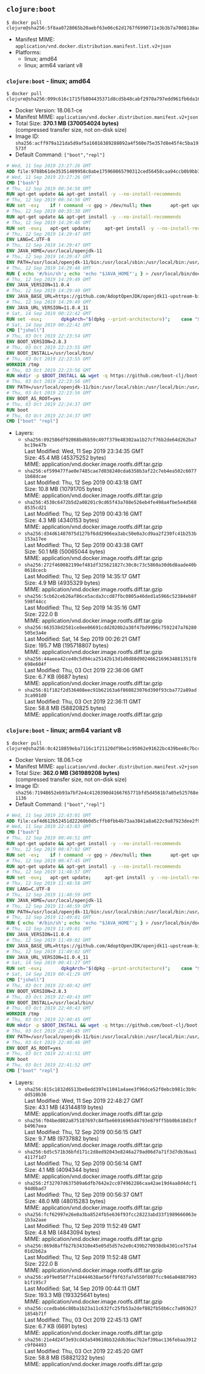 ## `clojure:boot`

```console
$ docker pull clojure@sha256:5f8aa0728065b20aebf63e06c62d1767f6990711e3b3b7a7008138ac2e1abcc2
```

-	Manifest MIME: `application/vnd.docker.distribution.manifest.list.v2+json`
-	Platforms:
	-	linux; amd64
	-	linux; arm64 variant v8

### `clojure:boot` - linux; amd64

```console
$ docker pull clojure@sha256:099c616c1715fb804435371d8cd5b48cabf2970a797edd961fb6da16cc054bb1
```

-	Docker Version: 18.06.1-ce
-	Manifest MIME: `application/vnd.docker.distribution.manifest.v2+json`
-	Total Size: **370.1 MB (370054024 bytes)**  
	(compressed transfer size, not on-disk size)
-	Image ID: `sha256:acff979a121da5d9af5a16016389288092a4f560e75e357d8e45f4c5ba19573f`
-	Default Command: `["boot","repl"]`

```dockerfile
# Wed, 11 Sep 2019 23:27:26 GMT
ADD file:9788b61de35351489958c8abe175960865790312ced56458caa94ccb0b9bb757 in / 
# Wed, 11 Sep 2019 23:27:26 GMT
CMD ["bash"]
# Thu, 12 Sep 2019 00:34:50 GMT
RUN apt-get update && apt-get install -y --no-install-recommends 		ca-certificates 		curl 		netbase 		wget 	&& rm -rf /var/lib/apt/lists/*
# Thu, 12 Sep 2019 00:34:56 GMT
RUN set -ex; 	if ! command -v gpg > /dev/null; then 		apt-get update; 		apt-get install -y --no-install-recommends 			gnupg 			dirmngr 		; 		rm -rf /var/lib/apt/lists/*; 	fi
# Thu, 12 Sep 2019 00:35:30 GMT
RUN apt-get update && apt-get install -y --no-install-recommends 		bzr 		git 		mercurial 		openssh-client 		subversion 				procps 	&& rm -rf /var/lib/apt/lists/*
# Thu, 12 Sep 2019 14:29:46 GMT
RUN set -eux; 	apt-get update; 	apt-get install -y --no-install-recommends 		bzip2 		unzip 		xz-utils 				ca-certificates p11-kit 				fontconfig libfreetype6 	; 	rm -rf /var/lib/apt/lists/*
# Thu, 12 Sep 2019 14:29:47 GMT
ENV LANG=C.UTF-8
# Thu, 12 Sep 2019 14:29:47 GMT
ENV JAVA_HOME=/usr/local/openjdk-11
# Thu, 12 Sep 2019 14:29:47 GMT
ENV PATH=/usr/local/openjdk-11/bin:/usr/local/sbin:/usr/local/bin:/usr/sbin:/usr/bin:/sbin:/bin
# Thu, 12 Sep 2019 14:29:48 GMT
RUN { echo '#/bin/sh'; echo 'echo "$JAVA_HOME"'; } > /usr/local/bin/docker-java-home && chmod +x /usr/local/bin/docker-java-home && [ "$JAVA_HOME" = "$(docker-java-home)" ]
# Thu, 12 Sep 2019 14:29:49 GMT
ENV JAVA_VERSION=11.0.4
# Thu, 12 Sep 2019 14:29:49 GMT
ENV JAVA_BASE_URL=https://github.com/AdoptOpenJDK/openjdk11-upstream-binaries/releases/download/jdk-11.0.4%2B11/OpenJDK11U-jdk_
# Thu, 12 Sep 2019 14:29:49 GMT
ENV JAVA_URL_VERSION=11.0.4_11
# Sat, 14 Sep 2019 00:22:42 GMT
RUN set -eux; 		dpkgArch="$(dpkg --print-architecture)"; 	case "$dpkgArch" in 		amd64) upstreamArch='x64' ;; 		arm64) upstreamArch='aarch64' ;; 		*) echo >&2 "error: unsupported architecture: $dpkgArch" ;; 	esac; 		wget -O openjdk.tgz.asc "${JAVA_BASE_URL}${upstreamArch}_linux_${JAVA_URL_VERSION}.tar.gz.sign"; 	wget -O openjdk.tgz "${JAVA_BASE_URL}${upstreamArch}_linux_${JAVA_URL_VERSION}.tar.gz" --progress=dot:giga; 		export GNUPGHOME="$(mktemp -d)"; 	gpg --batch --keyserver ha.pool.sks-keyservers.net --keyserver-options no-self-sigs-only --recv-keys CA5F11C6CE22644D42C6AC4492EF8D39DC13168F; 	gpg --batch --keyserver ha.pool.sks-keyservers.net --recv-keys EAC843EBD3EFDB98CC772FADA5CD6035332FA671; 	gpg --batch --list-sigs --keyid-format 0xLONG CA5F11C6CE22644D42C6AC4492EF8D39DC13168F 		| tee /dev/stderr 		| grep '0xA5CD6035332FA671' 		| grep 'Andrew Haley'; 	gpg --batch --verify openjdk.tgz.asc openjdk.tgz; 	gpgconf --kill all; 	rm -rf "$GNUPGHOME"; 		mkdir -p "$JAVA_HOME"; 	tar --extract 		--file openjdk.tgz 		--directory "$JAVA_HOME" 		--strip-components 1 		--no-same-owner 	; 	rm openjdk.tgz*; 			{ 		echo '#!/usr/bin/env bash'; 		echo 'set -Eeuo pipefail'; 		echo 'if ! [ -d "$JAVA_HOME" ]; then echo >&2 "error: missing JAVA_HOME environment variable"; exit 1; fi'; 		echo 'cacertsFile=; for f in "$JAVA_HOME/lib/security/cacerts" "$JAVA_HOME/jre/lib/security/cacerts"; do if [ -e "$f" ]; then cacertsFile="$f"; break; fi; done'; 		echo 'if [ -z "$cacertsFile" ] || ! [ -f "$cacertsFile" ]; then echo >&2 "error: failed to find cacerts file in $JAVA_HOME"; exit 1; fi'; 		echo 'trust extract --overwrite --format=java-cacerts --filter=ca-anchors --purpose=server-auth "$cacertsFile"'; 	} > /etc/ca-certificates/update.d/docker-openjdk; 	chmod +x /etc/ca-certificates/update.d/docker-openjdk; 	/etc/ca-certificates/update.d/docker-openjdk; 		find "$JAVA_HOME/lib" -name '*.so' -exec dirname '{}' ';' | sort -u > /etc/ld.so.conf.d/docker-openjdk.conf; 	ldconfig; 		javac --version; 	java --version
# Sat, 14 Sep 2019 00:22:42 GMT
CMD ["jshell"]
# Thu, 03 Oct 2019 22:23:54 GMT
ENV BOOT_VERSION=2.8.3
# Thu, 03 Oct 2019 22:23:55 GMT
ENV BOOT_INSTALL=/usr/local/bin/
# Thu, 03 Oct 2019 22:23:55 GMT
WORKDIR /tmp
# Thu, 03 Oct 2019 22:23:56 GMT
RUN mkdir -p $BOOT_INSTALL && wget -q https://github.com/boot-clj/boot-bin/releases/download/latest/boot.sh && echo "Comparing installer checksum..." && echo "f717ef381f2863a4cad47bf0dcc61e923b3d2afb *boot.sh" | sha1sum -c - && mv boot.sh $BOOT_INSTALL/boot && chmod 0755 $BOOT_INSTALL/boot
# Thu, 03 Oct 2019 22:23:56 GMT
ENV PATH=/usr/local/openjdk-11/bin:/usr/local/sbin:/usr/local/bin:/usr/sbin:/usr/bin:/sbin:/bin:/usr/local/bin/
# Thu, 03 Oct 2019 22:23:56 GMT
ENV BOOT_AS_ROOT=yes
# Thu, 03 Oct 2019 22:24:37 GMT
RUN boot
# Thu, 03 Oct 2019 22:24:37 GMT
CMD ["boot" "repl"]
```

-	Layers:
	-	`sha256:092586df92068bd6b59c497f379e48302aa1b27cf76b2de64d262ba7bc19e47b`  
		Last Modified: Wed, 11 Sep 2019 23:34:35 GMT  
		Size: 45.4 MB (45375252 bytes)  
		MIME: application/vnd.docker.image.rootfs.diff.tar.gzip
	-	`sha256:ef599477fae0e7485cae7d038240cda6358b3af22c7eb4ea502c60771b68dcae`  
		Last Modified: Thu, 12 Sep 2019 00:43:18 GMT  
		Size: 10.8 MB (10791705 bytes)  
		MIME: application/vnd.docker.image.rootfs.diff.tar.gzip
	-	`sha256:4530c6472b5d2a08201c9cd65f43a788e526eb4fe498a4fbe5e4d5688535cd21`  
		Last Modified: Thu, 12 Sep 2019 00:43:16 GMT  
		Size: 4.3 MB (4340153 bytes)  
		MIME: application/vnd.docker.image.rootfs.diff.tar.gzip
	-	`sha256:d34d61487075d127bf6dd2906ea3abc50e0a3cd9aa2f230fc41b253b153a17ee`  
		Last Modified: Thu, 12 Sep 2019 00:43:38 GMT  
		Size: 50.1 MB (50065044 bytes)  
		MIME: application/vnd.docker.image.rootfs.diff.tar.gzip
	-	`sha256:272f460082199ef481df325621827c30c8c73c5860a30d6d8aade40b0618cecb`  
		Last Modified: Thu, 12 Sep 2019 14:35:17 GMT  
		Size: 4.9 MB (4935329 bytes)  
		MIME: application/vnd.docker.image.rootfs.diff.tar.gzip
	-	`sha256:5cb62ceb26af86ce5acda3ccd87fbc0805a46ded1a5966c52384eb8f598f44cc`  
		Last Modified: Thu, 12 Sep 2019 14:35:16 GMT  
		Size: 222.0 B  
		MIME: application/vnd.docker.image.rootfs.diff.tar.gzip
	-	`sha256:663538d2581ce8ee06691cdd2020b2a38f47bd9996c7592247a76280505e3a4e`  
		Last Modified: Sat, 14 Sep 2019 00:26:21 GMT  
		Size: 195.7 MB (195718807 bytes)  
		MIME: application/vnd.docker.image.rootfs.diff.tar.gzip
	-	`sha256:44aeea42ce40c5d94ca25142b13d1d0d88d9024662169634881351f8698e604f`  
		Last Modified: Thu, 03 Oct 2019 22:36:06 GMT  
		Size: 6.7 KB (6687 bytes)  
		MIME: application/vnd.docker.image.rootfs.diff.tar.gzip
	-	`sha256:81f182f2d536408eec91b62163a6f860823076d390f93cba772a89ad3ca901d0`  
		Last Modified: Thu, 03 Oct 2019 22:36:11 GMT  
		Size: 58.8 MB (58820825 bytes)  
		MIME: application/vnd.docker.image.rootfs.diff.tar.gzip

### `clojure:boot` - linux; arm64 variant v8

```console
$ docker pull clojure@sha256:0c4218859eba7116c1f21120df9be1c95062e91622bc439bee8c7bcc644b893b
```

-	Docker Version: 18.06.1-ce
-	Manifest MIME: `application/vnd.docker.distribution.manifest.v2+json`
-	Total Size: **362.0 MB (361989208 bytes)**  
	(compressed transfer size, not on-disk size)
-	Image ID: `sha256:71948652eb93a7bf2e4c4120390d4166765771bfd5d4561b7a05e525768e1136`
-	Default Command: `["boot","repl"]`

```dockerfile
# Wed, 11 Sep 2019 22:43:01 GMT
ADD file:caf4d612b52451d22260b0d5cffb0fbb4b73aa3841a8a622c9a87923dee2f910 in / 
# Wed, 11 Sep 2019 22:43:03 GMT
CMD ["bash"]
# Thu, 12 Sep 2019 00:46:51 GMT
RUN apt-get update && apt-get install -y --no-install-recommends 		ca-certificates 		curl 		netbase 		wget 	&& rm -rf /var/lib/apt/lists/*
# Thu, 12 Sep 2019 00:47:02 GMT
RUN set -ex; 	if ! command -v gpg > /dev/null; then 		apt-get update; 		apt-get install -y --no-install-recommends 			gnupg 			dirmngr 		; 		rm -rf /var/lib/apt/lists/*; 	fi
# Thu, 12 Sep 2019 00:47:45 GMT
RUN apt-get update && apt-get install -y --no-install-recommends 		bzr 		git 		mercurial 		openssh-client 		subversion 				procps 	&& rm -rf /var/lib/apt/lists/*
# Thu, 12 Sep 2019 11:48:57 GMT
RUN set -eux; 	apt-get update; 	apt-get install -y --no-install-recommends 		bzip2 		unzip 		xz-utils 				ca-certificates p11-kit 				fontconfig libfreetype6 	; 	rm -rf /var/lib/apt/lists/*
# Thu, 12 Sep 2019 11:48:58 GMT
ENV LANG=C.UTF-8
# Thu, 12 Sep 2019 11:48:59 GMT
ENV JAVA_HOME=/usr/local/openjdk-11
# Thu, 12 Sep 2019 11:48:59 GMT
ENV PATH=/usr/local/openjdk-11/bin:/usr/local/sbin:/usr/local/bin:/usr/sbin:/usr/bin:/sbin:/bin
# Thu, 12 Sep 2019 11:49:01 GMT
RUN { echo '#/bin/sh'; echo 'echo "$JAVA_HOME"'; } > /usr/local/bin/docker-java-home && chmod +x /usr/local/bin/docker-java-home && [ "$JAVA_HOME" = "$(docker-java-home)" ]
# Thu, 12 Sep 2019 11:49:01 GMT
ENV JAVA_VERSION=11.0.4
# Thu, 12 Sep 2019 11:49:02 GMT
ENV JAVA_BASE_URL=https://github.com/AdoptOpenJDK/openjdk11-upstream-binaries/releases/download/jdk-11.0.4%2B11/OpenJDK11U-jdk_
# Thu, 12 Sep 2019 11:49:02 GMT
ENV JAVA_URL_VERSION=11.0.4_11
# Sat, 14 Sep 2019 00:41:27 GMT
RUN set -eux; 		dpkgArch="$(dpkg --print-architecture)"; 	case "$dpkgArch" in 		amd64) upstreamArch='x64' ;; 		arm64) upstreamArch='aarch64' ;; 		*) echo >&2 "error: unsupported architecture: $dpkgArch" ;; 	esac; 		wget -O openjdk.tgz.asc "${JAVA_BASE_URL}${upstreamArch}_linux_${JAVA_URL_VERSION}.tar.gz.sign"; 	wget -O openjdk.tgz "${JAVA_BASE_URL}${upstreamArch}_linux_${JAVA_URL_VERSION}.tar.gz" --progress=dot:giga; 		export GNUPGHOME="$(mktemp -d)"; 	gpg --batch --keyserver ha.pool.sks-keyservers.net --keyserver-options no-self-sigs-only --recv-keys CA5F11C6CE22644D42C6AC4492EF8D39DC13168F; 	gpg --batch --keyserver ha.pool.sks-keyservers.net --recv-keys EAC843EBD3EFDB98CC772FADA5CD6035332FA671; 	gpg --batch --list-sigs --keyid-format 0xLONG CA5F11C6CE22644D42C6AC4492EF8D39DC13168F 		| tee /dev/stderr 		| grep '0xA5CD6035332FA671' 		| grep 'Andrew Haley'; 	gpg --batch --verify openjdk.tgz.asc openjdk.tgz; 	gpgconf --kill all; 	rm -rf "$GNUPGHOME"; 		mkdir -p "$JAVA_HOME"; 	tar --extract 		--file openjdk.tgz 		--directory "$JAVA_HOME" 		--strip-components 1 		--no-same-owner 	; 	rm openjdk.tgz*; 			{ 		echo '#!/usr/bin/env bash'; 		echo 'set -Eeuo pipefail'; 		echo 'if ! [ -d "$JAVA_HOME" ]; then echo >&2 "error: missing JAVA_HOME environment variable"; exit 1; fi'; 		echo 'cacertsFile=; for f in "$JAVA_HOME/lib/security/cacerts" "$JAVA_HOME/jre/lib/security/cacerts"; do if [ -e "$f" ]; then cacertsFile="$f"; break; fi; done'; 		echo 'if [ -z "$cacertsFile" ] || ! [ -f "$cacertsFile" ]; then echo >&2 "error: failed to find cacerts file in $JAVA_HOME"; exit 1; fi'; 		echo 'trust extract --overwrite --format=java-cacerts --filter=ca-anchors --purpose=server-auth "$cacertsFile"'; 	} > /etc/ca-certificates/update.d/docker-openjdk; 	chmod +x /etc/ca-certificates/update.d/docker-openjdk; 	/etc/ca-certificates/update.d/docker-openjdk; 		find "$JAVA_HOME/lib" -name '*.so' -exec dirname '{}' ';' | sort -u > /etc/ld.so.conf.d/docker-openjdk.conf; 	ldconfig; 		javac --version; 	java --version
# Sat, 14 Sep 2019 00:41:29 GMT
CMD ["jshell"]
# Thu, 03 Oct 2019 22:40:42 GMT
ENV BOOT_VERSION=2.8.3
# Thu, 03 Oct 2019 22:40:43 GMT
ENV BOOT_INSTALL=/usr/local/bin/
# Thu, 03 Oct 2019 22:40:43 GMT
WORKDIR /tmp
# Thu, 03 Oct 2019 22:40:45 GMT
RUN mkdir -p $BOOT_INSTALL && wget -q https://github.com/boot-clj/boot-bin/releases/download/latest/boot.sh && echo "Comparing installer checksum..." && echo "f717ef381f2863a4cad47bf0dcc61e923b3d2afb *boot.sh" | sha1sum -c - && mv boot.sh $BOOT_INSTALL/boot && chmod 0755 $BOOT_INSTALL/boot
# Thu, 03 Oct 2019 22:40:45 GMT
ENV PATH=/usr/local/openjdk-11/bin:/usr/local/sbin:/usr/local/bin:/usr/sbin:/usr/bin:/sbin:/bin:/usr/local/bin/
# Thu, 03 Oct 2019 22:40:46 GMT
ENV BOOT_AS_ROOT=yes
# Thu, 03 Oct 2019 22:41:51 GMT
RUN boot
# Thu, 03 Oct 2019 22:41:52 GMT
CMD ["boot" "repl"]
```

-	Layers:
	-	`sha256:815c1832d6513be8edd397e11041a4aee3f96dce52f0ebcb981c3b9cdd510b36`  
		Last Modified: Wed, 11 Sep 2019 22:48:27 GMT  
		Size: 43.1 MB (43144819 bytes)  
		MIME: application/vnd.docker.image.rootfs.diff.tar.gzip
	-	`sha256:f04bed802a875187697c84fbe66916965d4793e879ff5bb0b618d3cfb4967eea`  
		Last Modified: Thu, 12 Sep 2019 00:56:15 GMT  
		Size: 9.7 MB (9737882 bytes)  
		MIME: application/vnd.docker.image.rootfs.diff.tar.gzip
	-	`sha256:6d5c571b36bfd171c2d8ed92043e8246a279ad06d7a71f3d7db36aa14117f1d7`  
		Last Modified: Thu, 12 Sep 2019 00:56:14 GMT  
		Size: 4.1 MB (4094344 bytes)  
		MIME: application/vnd.docker.image.rootfs.diff.tar.gzip
	-	`sha256:2f32707d637509a6dfb7642e2cc074962286caa42ae19d4aa8d4dcf194d0bad7`  
		Last Modified: Thu, 12 Sep 2019 00:56:37 GMT  
		Size: 48.0 MB (48015283 bytes)  
		MIME: application/vnd.docker.image.rootfs.diff.tar.gzip
	-	`sha256:fcf62997e26e0a3ba8524fb5e636f93fcc28223abd33f1989666063e1b3a2aae`  
		Last Modified: Thu, 12 Sep 2019 11:52:49 GMT  
		Size: 4.8 MB (4843094 bytes)  
		MIME: application/vnd.docker.image.rootfs.diff.tar.gzip
	-	`sha256:869d8affb27b34310e45e05d5d57e2e0c439b270938db4301ce757a401d2b62a`  
		Last Modified: Thu, 12 Sep 2019 11:52:48 GMT  
		Size: 222.0 B  
		MIME: application/vnd.docker.image.rootfs.diff.tar.gzip
	-	`sha256:a9f9e058f7fa18444638ae56ff9f63fa7e550f807fcc946a04887993b1f195c7`  
		Last Modified: Sat, 14 Sep 2019 00:44:11 GMT  
		Size: 193.3 MB (193325641 bytes)  
		MIME: application/vnd.docker.image.rootfs.diff.tar.gzip
	-	`sha256:ccedbab6c80ba1b23a11c632fc25fb53a2def882fb58b6cc7a0936271854b71f`  
		Last Modified: Thu, 03 Oct 2019 22:45:13 GMT  
		Size: 6.7 KB (6691 bytes)  
		MIME: application/vnd.docker.image.rootfs.diff.tar.gzip
	-	`sha256:21e4d24f3e93cd43a549610bb32ddb36ac7b2ef39bac136febaa3912c9f04493`  
		Last Modified: Thu, 03 Oct 2019 22:45:20 GMT  
		Size: 58.8 MB (58821232 bytes)  
		MIME: application/vnd.docker.image.rootfs.diff.tar.gzip
